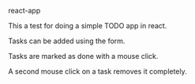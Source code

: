 react-app

This a test for doing a simple TODO app in react.

Tasks can be added using the form.

Tasks are marked as done with a mouse click.

A second mouse click on a task removes it completely.
